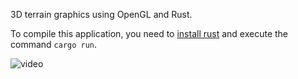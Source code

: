 3D terrain graphics using OpenGL and Rust.

To compile this application, you need to [install rust](https://www.rust-lang.org/tools/install) and execute the command `cargo run`.

![video](https://github.com/Merlin-Brandt/opengl-terrain/blob/development/recording.gif)